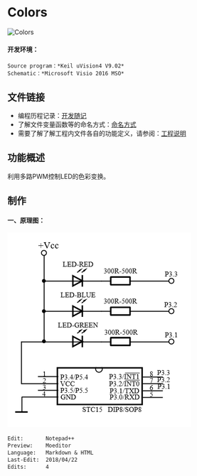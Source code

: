 # Colors
![Colors](Colors.png "Colors")

#### 开发环境：
    Source program：*Keil uVision4 V9.02*
    Schematic：*Microsoft Visio 2016 MSO*

## 文件链接

- 编程历程记录：[开发随记](./Documents/开发随记.md "开发随记")
- 了解文件变量函数等的命名方式：[命名方式](./Documents/命名方式.md "命名方式")
- 需要了解了解工程内文件各自的功能定义，请参阅：[工程说明](./Documents/工程说明.md "工程说明")

## 功能概述

利用多路PWM控制LED的色彩变换。

## 制作
#### 一、原理图：
![原理图](./Pic/原理图.png "原理图")  

    Edit:       Notepad++ 
    Preview:    Moeditor
    Language:   Markdown & HTML
    Last-Edit:  2018/04/22
    Edits:      4